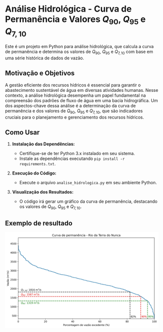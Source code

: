 # Análise Hidrológica - Curva de Permanência e Valores $Q_{90}$, $Q_{95}$ e $Q_{7,10}$

Este é um projeto em Python para análise hidrológica, que calcula a curva de permanência e determina os valores de $Q_{90}$, $Q_{95}$ e $Q_{7,10}$ com base em uma série histórica de dados de vazão.

## Motivação e Objetivos

A gestão eficiente dos recursos hídricos é essencial para garantir o abastecimento sustentável de água em diversas atividades humanas. Nesse contexto, a análise hidrológica desempenha um papel fundamental na compreensão dos padrões de fluxo de água em uma bacia hidrográfica. Um dos aspectos-chave dessa análise é a determinação da curva de permanência e dos valores de $Q_{90}$, $Q_{95}$ e $Q_{7,10}$, que são indicadores cruciais para o planejamento e gerenciamento dos recursos hídricos.

## Como Usar

1. **Instalação das Dependências:**
   - Certifique-se de ter Python 3.x instalado em seu sistema.
   - Instale as dependências executando `pip install -r requirements.txt`.

2. **Execução do Código:**
   - Execute o arquivo `analise_hidrologica.py` em seu ambiente Python.

3. **Visualização dos Resultados:**
   - O código irá gerar um gráfico da curva de permanência, destacando os valores de $Q_{90}$, $Q_{95}$ e $Q_{7,10}$.

## Exemplo de resultado
![Curva de Permanência](imagens/curva_permanencia.jpg)
